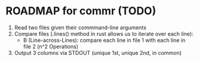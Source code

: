 # ROADMAP for commr (TODO)

1. Read two files given their commmand-line arguments
2. Compare files (.lines() method in rust allows us to iterate over each line):
    - B (Line-across-Lines): compare each line in file 1 with each line in file 2 (n^2 Operations)
3. Output 3 columns via STDOUT (unique 1st, unique 2nd, in common)


